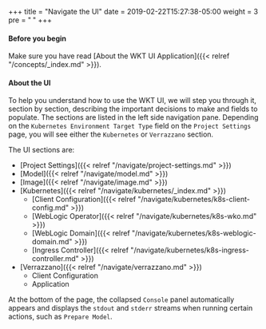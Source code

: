 +++
title = "Navigate the UI"
date = 2019-02-22T15:27:38-05:00
weight = 3
pre = "<b> </b>"
+++

#### Before you begin

Make sure you have read [About the WKT UI Application]({{< relref "/concepts/_index.md" >}}).

#### About the UI

To help you understand how to use the WKT UI, we will step you through it, section by section,
describing the important decisions to make and fields to populate.  The sections are listed in
the left side navigation pane.  Depending on the `Kubernetes Environment Target Type` field
on the `Project Settings` page, you will see either the `Kubernetes` or `Verrazzano` section.  

The UI sections are:

- [Project Settings]({{< relref "/navigate/project-settings.md" >}})
- [Model]({{< relref "/navigate/model.md" >}})
- [Image]({{< relref "/navigate/image.md" >}})
- [Kubernetes]({{< relref "/navigate/kubernetes/_index.md" >}})
  - [Client Configuration]({{< relref "/navigate/kubernetes/k8s-client-config.md" >}})
  - [WebLogic Operator]({{< relref "/navigate/kubernetes/k8s-wko.md" >}})
  - [WebLogic Domain]({{< relref "/navigate/kubernetes/k8s-weblogic-domain.md" >}})
  - [Ingress Controller]({{< relref "/navigate/kubernetes/k8s-ingress-controller.md" >}})
- [Verrazzano]({{< relref "/navigate/verrazzano.md" >}})
  - Client Configuration
  - Application

At the bottom of the page, the collapsed `Console` panel automatically appears and displays the `stdout` and `stderr`
streams when running certain actions, such as `Prepare Model`.
